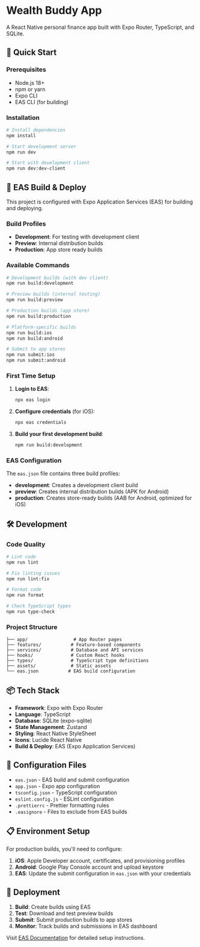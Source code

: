 # Wealth Buddy App

A React Native personal finance app built with Expo Router, TypeScript, and SQLite.

## 🚀 Quick Start

### Prerequisites

- Node.js 18+
- npm or yarn
- Expo CLI
- EAS CLI (for building)

### Installation

```bash
# Install dependencies
npm install

# Start development server
npm run dev

# Start with development client
npm run dev:dev-client
```

## 📱 EAS Build & Deploy

This project is configured with Expo Application Services (EAS) for building and deploying.

### Build Profiles

- **Development**: For testing with development client
- **Preview**: Internal distribution builds
- **Production**: App store ready builds

### Available Commands

```bash
# Development builds (with dev client)
npm run build:development

# Preview builds (internal testing)
npm run build:preview

# Production builds (app store)
npm run build:production

# Platform-specific builds
npm run build:ios
npm run build:android

# Submit to app stores
npm run submit:ios
npm run submit:android
```

### First Time Setup

1. **Login to EAS**:

   ```bash
   npx eas login
   ```

2. **Configure credentials** (for iOS):

   ```bash
   npx eas credentials
   ```

3. **Build your first development build**:
   ```bash
   npm run build:development
   ```

### EAS Configuration

The `eas.json` file contains three build profiles:

- **development**: Creates a development client build
- **preview**: Creates internal distribution builds (APK for Android)
- **production**: Creates store-ready builds (AAB for Android, optimized for iOS)

## 🛠️ Development

### Code Quality

```bash
# Lint code
npm run lint

# Fix linting issues
npm run lint:fix

# Format code
npm run format

# Check TypeScript types
npm run type-check
```

### Project Structure

```
├── app/                 # App Router pages
├── features/           # Feature-based components
├── services/           # Database and API services
├── hooks/              # Custom React hooks
├── types/              # TypeScript type definitions
├── assets/             # Static assets
└── eas.json           # EAS build configuration
```

## 📦 Tech Stack

- **Framework**: Expo with Expo Router
- **Language**: TypeScript
- **Database**: SQLite (expo-sqlite)
- **State Management**: Zustand
- **Styling**: React Native StyleSheet
- **Icons**: Lucide React Native
- **Build & Deploy**: EAS (Expo Application Services)

## 🔧 Configuration Files

- `eas.json` - EAS build and submit configuration
- `app.json` - Expo app configuration
- `tsconfig.json` - TypeScript configuration
- `eslint.config.js` - ESLint configuration
- `.prettierrc` - Prettier formatting rules
- `.easignore` - Files to exclude from EAS builds

## 📋 Environment Setup

For production builds, you'll need to configure:

1. **iOS**: Apple Developer account, certificates, and provisioning profiles
2. **Android**: Google Play Console account and upload keystore
3. **EAS**: Update the submit configuration in `eas.json` with your credentials

## 🚀 Deployment

1. **Build**: Create builds using EAS
2. **Test**: Download and test preview builds
3. **Submit**: Submit production builds to app stores
4. **Monitor**: Track builds and submissions in EAS dashboard

Visit [EAS Documentation](https://docs.expo.dev/eas/) for detailed setup instructions.
